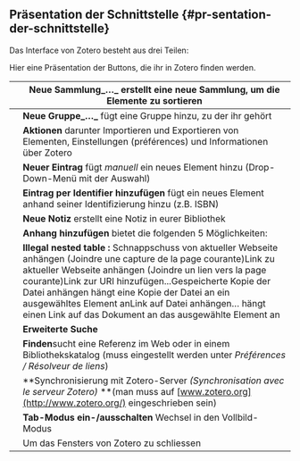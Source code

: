 ## Präsentation der Schnittstelle {#pr-sentation-der-schnittstelle}

Das Interface von Zotero besteht aus drei Teilen:

Hier eine Präsentation der Buttons, die ihr in Zotero finden werden.

|  | **Neue Sammlung_…_** erstellt eine neue Sammlung, um die Elemente zu sortieren |
| --- | --- |
|  | **Neue Gruppe_…_** fügt eine Gruppe hinzu, zu der ihr gehört |
|  | **Aktionen** darunter Importieren und Exportieren von Elementen, Einstellungen (préférences) und Informationen über Zotero |
|  | **Neuer Eintrag** fügt _manuell_ ein neues Element hinzu (Drop-Down-Menü mit der Auswahl) |
|  | **Eintrag per Identifier hinzufügen** fügt ein neues Element anhand seiner Identifizierung hinzu (z.B. ISBN) |
|  | **Neue Notiz** erstellt eine Notiz in eurer Bibliothek |
|  | **Anhang hinzufügen** bietet die folgenden 5 Möglichkeiten: |
|  | **Illegal nested table :** Schnappschuss von aktueller Webseite anhängen (Joindre une capture de la page courante)Link zu aktueller Webseite anhängen (Joindre un lien vers la page courante)Link zur URI hinzufügen...Gespeicherte Kopie der Datei anhängen hängt eine Kopie der Datei an ein ausgewähltes Element anLink auf Datei anhängen… hängt einen Link auf das Dokument an das ausgewählte Element an |
|  | **Erweiterte Suche** |
|  | **Finden**sucht eine Referenz im Web oder in einem Bibliothekskatalog (muss eingestellt werden unter _Préférences / Résolveur de liens_) |
|  | **Synchronisierung mit Zotero-Server _(Synchronisation avec le serveur Zotero)_ **(man muss auf [www.zotero.org](http://www.zotero.org/) eingeschrieben sein) |
|  | **Tab-Modus ein-/ausschalten** Wechsel in den Vollbild-Modus |
|  | Um das Fensters von Zotero zu schliessen |